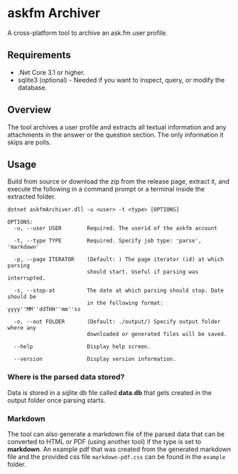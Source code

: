 # askfm Archiver
A cross-platform tool to archive an ask.fm user profile.

## Requirements
- .Net Core 3.1 or higher.
- sqlite3 (optional) - Needed if you want to inspect, query, or modify the database.

## Overview
The tool archives a user profile and extracts all textual information and any attachments in the answer or the question section.
The only information it skips are polls.

## Usage
Build from source or download the zip from the release page, extract it, and execute the following in a command prompt or a terminal inside the extracted folder.
```
dotnet askfmArchiver.dll -u <user> -t <type> [OPTIONS]

OPTIONS:
  -u, --user USER        Required. The userid of the askfm account

  -t, --type TYPE        Required. Specify job type: 'parse', 'markdown'

  -p, --page ITERATOR    (Default: ) The page iterator (id) at which parsing
                         should start. Useful if parsing was interrupted.

  -s, --stop-at          The date at which parsing should stop. Date should be
                         in the following format: yyyy''MM''ddTHH''mm''ss

  -o, --out FOLDER       (Default: ./output/) Specify output folder where any
                         downloaded or generated files will be saved.

  --help                 Display help screen.

  --version              Display version information.
 ```

### Where is the parsed data stored?
Data is stored in a sqlite db file called **data.db** that gets created in the output folder once parsing starts. 

### Markdown
The tool can also generate a markdown file of the parsed data that can be converted to HTML or PDF (using another tool) if the type is set to **markdown**.
An example pdf that was created from the generated markdown file and the provided css file `markdown-pdf.css` can be found in the `example` folder.
